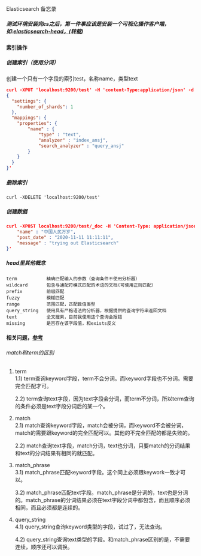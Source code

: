 Elasticsearch 备忘录

##### 测试环境安装完es之后，第一件事应该是安装一个可视化操作客户端，如:[elasticsearch-head，(转载)](http://note.youdao.com/s/XCI8o1JD)

#### 索引操作

##### 创建索引（使用分词）
创建一个只有一个字段的索引test，名称name，类型text
```json
curl -XPUT 'localhost:9200/test' -H 'content-Type:application/json' -d '
{
  "settings": {
    "number_of_shards": 1
  },
  "mappings": {
    "properties": {
        "name" : {
            "type" : "text",
            "analyzer" : "index_ansj",
            "search_analyzer" : "query_ansj"
        }
    }
  }
}'
```

##### 删除索引
```
curl -XDELETE 'localhost:9200/test'
```

##### 创建数据
```json
curl -XPOST localhost:9200/test/_doc -H 'Content-Type: application/json' -d '{
    "name" : "中国人民万岁",
    "post_date" : "2020-11-11 11:11:11",
    "message" : "trying out Elasticsearch"
}'
```

##### head里其他概念
```textmate
term           精确匹配输入的参数（查询条件不使用分析器）
wildcard       包含与通配符模式匹配的术语的文档(可使用正则匹配）
prefix         前缀匹配
fuzzy          模糊匹配 
range          范围匹配，匹配数值类型
query_string   使用具有严格语法的分析器，根据提供的查询字符串返回文档
text           全文搜索，目前我使用这个查询会报错
missing        是否存在该字段值，和exists反义
```

#### 相关问题，[参考](https://www.cnblogs.com/duanxz/p/3508338.html)

###### match和term的区别     
1. term  
    1.1) term查询keyword字段，term不会分词。而keyword字段也不分词。需要完全匹配才可。
    
    2.2) term查询text字段，因为text字段会分词，而term不分词，所以term查询的条件必须是text字段分词后的某一个。

2. match  
    2.1) match查询keyword字段，match会被分词，而keyword不会被分词，match的需要跟keyword的完全匹配可以。其他的不完全匹配的都是失败的。
    
    2.2) match查询text字段，match分词，text也分词，只要match的分词结果和text的分词结果有相同的就匹配。

3. match_phrase  
    3.1) match_phrase匹配keyword字段。这个同上必须跟keywork一致才可以。

    3.2) match_phrase匹配text字段。match_phrase是分词的，text也是分词的。match_phrase的分词结果必须在text字段分词中都包含，而且顺序必须相同，而且必须都是连续的。

4. query_string  
    4.1) query_string查询keyword类型的字段，试过了，无法查询。

    4.2) query_string查询text类型的字段。和match_phrase区别的是，不需要连续，顺序还可以调换。
